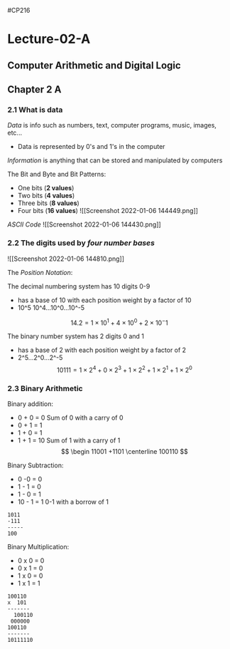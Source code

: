 #CP216 

# Lecture-02-A
## Computer Arithmetic and Digital Logic 

## Chapter 2 A


### 2.1 What is data

*Data* is info such as numbers, text, computer programs, music, images, etc...
- Data is represented by 0's and 1's in the computer 

*Information* is anything that can be stored and manipulated by computers

The Bit and Byte and Bit Patterns:
- One bits (**2 values**)
- Two bits (**4 values**)
- Three bits (**8 values**)
- Four bits (**16 values**)
![[Screenshot 2022-01-06 144449.png]]

*ASCII Code*
![[Screenshot 2022-01-06 144430.png]]

### 2.2 The digits used by *four number bases*
![[Screenshot 2022-01-06 144810.png]]

The *Position Notation*:

The decimal numbering system has 10 digits 0-9
- has a base of 10 with each position weight by a factor of 10
- 10^5 10^4...10^0...10^-5

$$
14.2 = 1 \times 10^1 + 4 \times 10^0 + 2 \times 10^-1
$$


The binary number system has 2 digits 0 and 1
- has a base of 2 with each position weight by a factor of 2
- 2^5...2^0...2^-5
$$
10111 = 1 \times 2^4 +0 \times 2^3 + 1 \times 2^2 + 1 \times 2^1 + 1 \times 2^0
$$

### 2.3 Binary Arithmetic

Binary addition:
- 0 + 0 = 0 Sum of 0 with a carry of 0
- 0 + 1 = 1
- 1 + 0 = 1
- 1 + 1 = 10 Sum of 1 with a carry of 1
$$
\begin
11001
+1101
\centerline
100110
$$

Binary Subtraction:
- 0 -0 = 0
- 1 - 1 = 0
- 1 - 0 = 1
- 10 - 1 = 1   0-1 with a borrow of 1
```
1011
-111
-----
100
```

Binary Multiplication:
- 0 x 0 = 0
- 0 x 1 = 0
- 1 x 0 = 0
- 1 x 1 = 1
```
100110
x  101
-------
  100110
 000000
100110
-------
10111110
```
